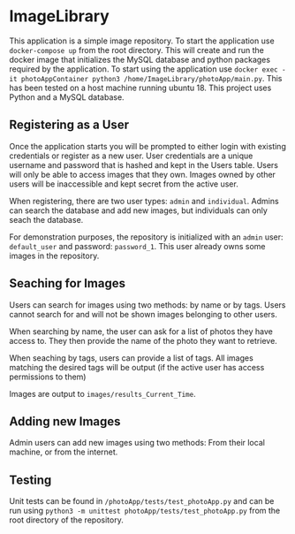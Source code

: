 # ImageLibrary 
This application is a simple image repository. To start the application use `docker-compose up` from the root directory. 
This will create and run the docker image that initializes the MySQL database and python packages required by the application. To start using the application use `docker exec -it photoAppContainer python3 /home/ImageLibrary/photoApp/main.py`. This has been tested on a host machine running ubuntu 18. This project uses Python and a MySQL database.

## Registering as a User
Once the application starts you will be prompted to either login with existing credentials or register as a new user. User credentials are a unique username and password that is hashed and kept in the Users table. 
Users will only be able to access images that they own. Images owned by other users will be inaccessible and kept secret from the active user.

When registering, there are two user types: `admin` and `individual`. Admins can search the database and add new images, but individuals can only seach the database. 

For demonstration purposes, the repository is initialized with an `admin` user: `default_user` and password: `password_1`. This user already owns some images in the repository.

## Seaching for Images
Users can search for images using two methods: by name or by tags. Users cannot search for and will not be shown images belonging to other users.

When searching by name, the user can ask for a list of photos they have access to. They then provide the name of the photo they want to retrieve. 

When seaching by tags, users can provide a list of tags. All images matching the desired tags will be output (if the active user has access permissions to them)

Images are output to `images/results_Current_Time`.
## Adding new Images
Admin users can add new images using two methods: From their local machine, or from the internet.

## Testing
Unit tests can be found in `/photoApp/tests/test_photoApp.py` and can be run using `python3 -m unittest photoApp/tests/test_photoApp.py` from the root directory of the repository.


